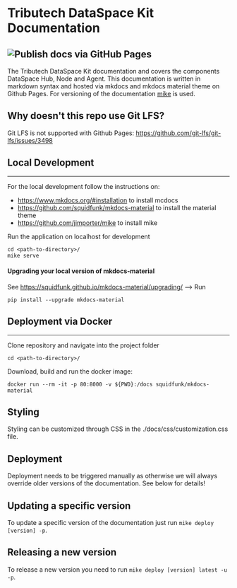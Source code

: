 # Tributech DataSpace Kit Documentation

## ![Publish docs via GitHub Pages](https://github.com/tributech-solutions/tributech-DSK-docs/workflows/Publish%20docs%20via%20GitHub%20Pages/badge.svg?branch=master)

The Tributech DataSpace Kit documentation and covers the components DataSpace Hub, Node and Agent.
This documentation is written in markdown syntax and hosted via mkdocs and mkdocs material theme
on Github Pages. For versioning of the documentation [mike](https://github.com/jimporter/mike) is used.

## Why doesn't this repo use Git LFS?

Git LFS is not supported with Github Pages: https://github.com/git-lfs/git-lfs/issues/3498

## Local Development

---

For the local development follow the instructions on:

- <https://www.mkdocs.org/#installation> to install mcdocs
- <https://github.com/squidfunk/mkdocs-material> to install the material theme
- <https://github.com/jimporter/mike> to install mike

Run the application on localhost for development

```
cd <path-to-directory>/
mike serve
```

#### Upgrading your local version of mkdocs-material

See https://squidfunk.github.io/mkdocs-material/upgrading/ --> Run

```
pip install --upgrade mkdocs-material
```

## Deployment via Docker

---

Clone repository and navigate into the project folder

```
cd <path-to-directory>/
```

Download, build and run the docker image:

```
docker run --rm -it -p 80:8000 -v ${PWD}:/docs squidfunk/mkdocs-material
```

## Styling

Styling can be customized through CSS in the ./docs/css/customization.css file.

## Deployment

Deployment needs to be triggered manually as otherwise we will always override older versions of the documentation.
See below for details!

## Updating a specific version

To update a specific version of the documentation just run ```mike deploy [version] -p```.

## Releasing a new version

To release a new version you need to run ```mike deploy [version] latest -u -p```.